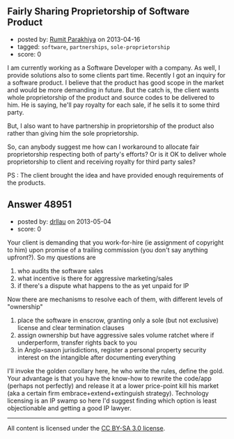 ## Fairly Sharing Proprietorship of Software Product

- posted by: [Rumit Parakhiya](https://stackexchange.com/users/-1/22323-rumit-parakhiya) on 2013-04-16
- tagged: `software`, `partnerships`, `sole-proprietorship`
- score: 0

I am currently working as a Software Developer with a company. As well, I provide solutions also to some clients part time. Recently I got an inquiry for a software product. I believe that the product has good scope in the market and would be more demanding in future. But the catch is, the client wants whole proprietorship of the product and source codes to be delivered to him. He is saying, he'll pay royalty for each sale, if he sells it to some third party.

But, I also want to have partnership in proprietorship of the product also rather than giving him the sole proprietorship.

So, can anybody suggest me how can I workaround to allocate fair proprietorship respecting both of party's efforts? Or is it OK to deliver whole proprietorship to client and receiving royalty for third party sales?

PS : The client brought the idea and have provided enough requirements of the products.


## Answer 48951

- posted by: [drllau](https://stackexchange.com/users/-1/26055-drllau) on 2013-05-04
- score: 0

Your client is demanding that you work-for-hire (ie assignment of copyright to him) upon promise of a trailing commission (you don't say anything upfront?). So my questions are

 1. who audits the software sales
 2. what incentive is there for aggressive marketing/sales
 3. if there's a dispute what happens to the as yet unpaid for IP

Now there are mechanisms to resolve each of them, with different levels of "ownership"

 1. place the software in enscrow, granting only a sole (but not exclusive) license and clear termination clauses
 2. assign ownership but have aggressive sales volume ratchet where if underperform, transfer rights back to you
 3. in Anglo-saxon jurisdictions, register a personal property security interest on the intangible after documenting everything

I'll invoke the golden corollary here, he who write the rules, define the gold. Your advantage is that you have the know-how to rewrite the code/app (perhaps not perfectly) and release it at a lower price-point kill his market (aka a certain firm embrace+extend+extinguish strategy). Technology licensing is an IP swamp so here I'd suggest finding which option is least objectionable and getting a good IP lawyer. 



---

All content is licensed under the [CC BY-SA 3.0 license](https://creativecommons.org/licenses/by-sa/3.0/).
